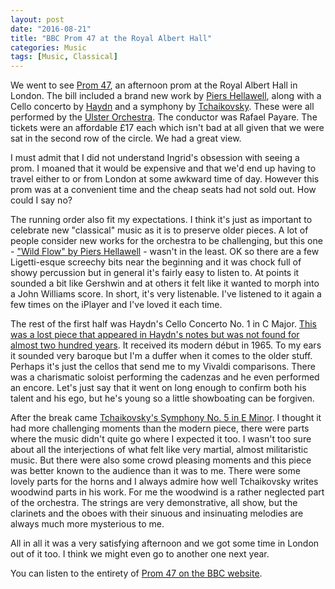 ```yaml
---
layout: post
date: "2016-08-21"
title: "BBC Prom 47 at the Royal Albert Hall"
categories: Music
tags: [Music, Classical]
---
```


We went to see [Prom 47](http://www.ulsterorchestra.org.uk/events/2016-08-21/), an afternoon prom at the Royal Albert Hall in London. The bill included a brand new work by [Piers Hellawell](http://piershellawell.com), along with a Cello concerto by [Haydn](http://classicalmusic.about.com/od/classicalcomposers/p/haydnprofile.htm) and a symphony by [Tchaikovsky](https://www.britannica.com/biography/Pyotr-Ilyich-Tchaikovsky). These were all performed by the [Ulster Orchestra](http://www.ulsterorchestra.org.uk). The conductor was Rafael Payare. The tickets were an affordable £17 each which isn't bad at all given that we were sat in the second row of the circle. We had a great view.

I must admit that I did not understand Ingrid's obsession with seeing a prom. I moaned that it would be expensive and that we'd end up having to travel either to or from London at some awkward time of day. However this prom was at a convenient time and the cheap seats had not sold out. How could I say no?

The running order also fit my expectations. I think it's just as important to celebrate new "classical" music as it is to preserve older pieces. A lot of people consider new works for the orchestra to be challenging, but this one - ["Wild Flow" by Piers Hellawell](http://www.qub.ac.uk/sites/StaffGateway/News/QueensProfessorofCompositionatthe2016BBCProms.html) - wasn't in the least. OK so there are a few Ligetti-esque screechy bits near the beginning and it was chock full of showy percussion but in general it's fairly easy to listen to. At points it sounded a bit like Gershwin and at others it felt like it wanted to morph into a John Williams score. In short, it's very listenable. I've listened to it again a few times on the iPlayer and I've loved it each time.

The rest of the first half was Haydn's Cello Concerto No. 1 in C Major. [This was a lost piece that appeared in Haydn's notes but was not found for almost two hundred years](http://www.yourclassical.org/programs/performance-today/episodes/2016/06/13). It received its modern début in 1965. To my ears it sounded very baroque but I'm a duffer when it comes to the older stuff. Perhaps it's just the cellos that send me to my Vivaldi comparisons. There was a charismatic soloist performing the cadenzas and he even performed an encore. Let's just say that it went on long enough to confirm both his talent and his ego, but he's young so a little showboating can be forgiven.

After the break came [Tchaikovsky's Symphony No. 5 in E Minor](https://en.wikipedia.org/wiki/Symphony_No._5_(Tchaikovsky)). I thought it had more challenging moments than the modern piece, there were parts where the music didn't quite go where I expected it too. I wasn't too sure about all the interjections of what felt like very martial, almost militaristic music. But there were also some crowd pleasing moments and this piece was better known to the audience than it was to me. There were some lovely parts for the horns and I always admire how well Tchaikovsky writes woodwind parts in his work. For me the woodwind is a rather neglected part of the orchestra. The strings are very demonstrative, all show, but the clarinets and the oboes with their sinuous and insinuating melodies are always much more mysterious to me.

All in all it was a very satisfying afternoon and we got some time in London out of it too. I think we might even go to another one next year.

You can listen to the entirety of [Prom 47 on the BBC website](http://www.bbc.co.uk/events/ebw2mb#b07pdyrh).